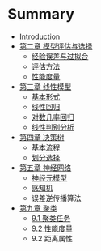 # Summary

* [Introduction](README.md)
* [第二章 模型评估与选择](mo-xing-ping-gu-yu-xuan-ze.md)
  * [经验误差与过拟合](mo-xing-ping-gu-yu-xuan-ze/jing-yan-wu-cha-yu-guo-ni-he.md)
  * [评估方法](mo-xing-ping-gu-yu-xuan-ze/ping-gu-fang-fa.md)
  * [性能度量](mo-xing-ping-gu-yu-xuan-ze/xing-neng-du-liang.md)
* [第三章 线性模型](di-san-zhang-xian-xing-mo-xing.md)
  * [基本形式](di-san-zhang-xian-xing-mo-xing/ji-ben-xing-shi.md)
  * [线性回归](di-san-zhang-xian-xing-mo-xing/xian-xing-hui-gui.md)
  * [对数几率回归](di-san-zhang-xian-xing-mo-xing/dui-shu-ji-lv-hui-gui.md)
  * [线性判别分析](di-san-zhang-xian-xing-mo-xing/xian-xing-pan-bie-fen-xi.md)
* [第四章 决策树](di-si-zhang-jue-ce-shu.md)
  * [基本流程](di-si-zhang-jue-ce-shu/ji-ben-liu-cheng.md)
  * [划分选择](di-si-zhang-jue-ce-shu/hua-fen-xuan-ze.md)
* [第五章 神经网络](shen-jing-wang-luo.md)
  * [神经元模型](shen-jing-wang-luo/shen-jing-yuan-mo-xing-3001.md)
  * [感知机](shen-jing-wang-luo/gan-zhi-ji.md)
  * 误差逆传播算法
* [第九章 聚类](di-jiu-zhang-ju-lei.md)
  * [9.1 聚类任务](di-jiu-zhang-ju-lei/91-ju-lei-ren-wu.md)
  * [9.2 性能度量](di-jiu-zhang-ju-lei/92-xing-neng-du-liang.md)
  * 9.2 距离属性

